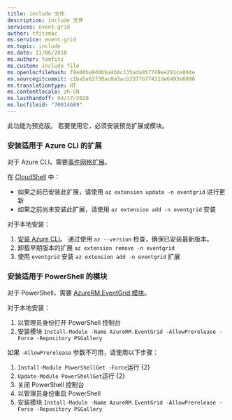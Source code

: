 ```yaml
---
title: include 文件
description: include 文件
services: event-grid
author: tfitzmac
ms.service: event-grid
ms.topic: include
ms.date: 11/06/2018
ms.author: tomfitz
ms.custom: include file
ms.openlocfilehash: f8e00ba9d4bba4b0c135ada057749ee281ce894e
ms.sourcegitcommit: c1ba5a62f30ac0a3acb337fb77431de6493e6096
ms.translationtype: HT
ms.contentlocale: zh-CN
ms.lasthandoff: 04/17/2020
ms.locfileid: "70014689"
---
```

此功能为预览版。 若要使用它，必须安装预览扩展或模块。

### <a name="install-extension-for-azure-cli"></a>安装适用于 Azure CLI 的扩展

对于 Azure CLI，需要[事件网格扩展](/cli/azure/azure-cli-extensions-list)。

在 [CloudShell](/azure/cloud-shell/quickstart) 中：

* 如果之前已安装此扩展，请使用 `az extension update -n eventgrid` 进行更新
* 如果之前尚未安装此扩展，请使用 `az extension add -n eventgrid` 安装

对于本地安装：

1. [安装 Azure CLI](/cli/install-azure-cli)。 通过使用 `az --version` 检查，确保已安装最新版本。
1. 卸载早期版本的扩展 `az extension remove -n eventgrid`
1. 使用 `eventgrid` 安装 `az extension add -n eventgrid` 扩展

### <a name="install-module-for-powershell"></a>安装适用于 PowerShell 的模块

对于 PowerShell，需要 [AzureRM.EventGrid 模块](https://www.powershellgallery.com/packages/AzureRM.EventGrid/0.4.1-preview)。

对于本地安装：

1. 以管理员身份打开 PowerShell 控制台
1. 安装模块 `Install-Module -Name AzureRM.EventGrid -AllowPrerelease -Force -Repository PSGallery`

如果 `-AllowPrerelease` 参数不可用，请使用以下步骤：

1. `Install-Module PowerShellGet -Force`运行 {2}
1. `Update-Module PowerShellGet`运行 {2}
1. 关闭 PowerShell 控制台
1. 以管理员身份重启 PowerShell
1. 安装模块 `Install-Module -Name AzureRM.EventGrid -AllowPrerelease -Force -Repository PSGallery`
